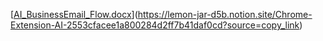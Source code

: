 [[AI_BusinessEmail_Flow.docx](https://github.com/user-attachments/files/21902918/AI_BusinessEmail_Flow.docx)](https://lemon-jar-d5b.notion.site/Chrome-Extension-AI-2553cfacee1a800284d2ff7b41daf0cd?source=copy_link)

